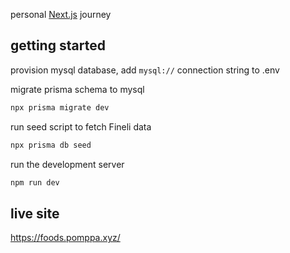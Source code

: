 personal [Next.js](https://nextjs.org/) journey

## getting started

provision mysql database, add `mysql://` connection string to .env 

migrate prisma schema to mysql

```bash
npx prisma migrate dev
```

run seed script to fetch Fineli data 

```bash
npx prisma db seed
```

run the development server

```bash
npm run dev
```

## live site
https://foods.pomppa.xyz/



